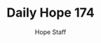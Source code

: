 ---
image: /assets/img/daily-hope-default-artwork.png
title: Daily Hope 174
number: 174
categories:
  - Daily Hope
author: Hope Staff
notes: Daily Hope 174
embed: >-
  <iframe style="border-radius:12px" src="https://open.spotify.com/embed/episode/5nr2Dbo2lHrZCJ0ULLF2WC?utm_source=generator" width="100%" height="152" frameBorder="0" allowfullscreen="" allow="autoplay; clipboard-write; encrypted-media; fullscreen; picture-in-picture" loading="lazy"></iframe>
---